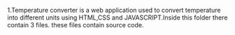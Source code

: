 1.Temperature converter is a web application used to convert temperature into different units using HTML,CSS and JAVASCRIPT.Inside this folder there contain 3 files.
these files contain source code.
